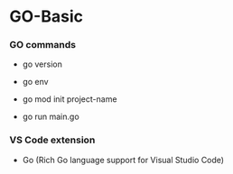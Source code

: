 # GO-Basic

### GO commands

- go version

- go env

- go mod init project-name

- go run main.go 

### VS Code extension

- Go (Rich Go language support for Visual Studio Code)


